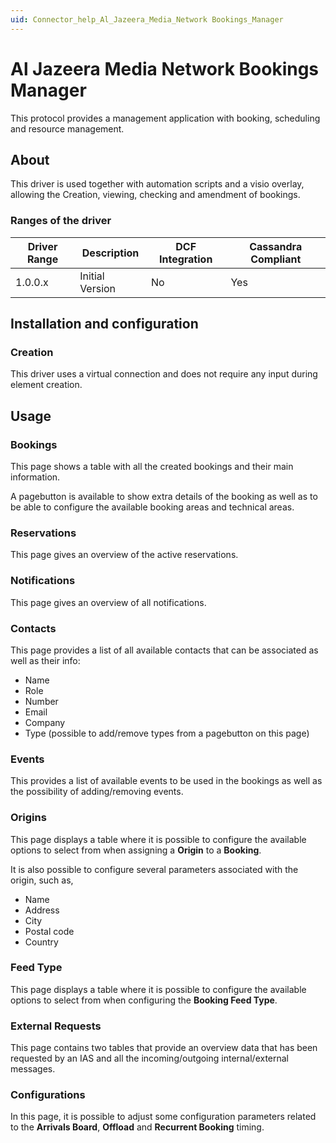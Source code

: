 ```yaml
---
uid: Connector_help_Al_Jazeera_Media_Network Bookings_Manager
---
```


# Al Jazeera Media Network Bookings Manager

This protocol provides a management application with booking, scheduling and resource management.

## About

This driver is used together with automation scripts and a visio overlay, allowing the Creation, viewing, checking and amendment of bookings.

### Ranges of the driver

| **Driver Range** | **Description** | **DCF Integration** | **Cassandra Compliant** |
|------------------|-----------------|---------------------|-------------------------|
| 1.0.0.x          | Initial Version | No                  | Yes                     |

## Installation and configuration

### Creation

This driver uses a virtual connection and does not require any input during element creation.

## Usage

### Bookings

This page shows a table with all the created bookings and their main information.

A pagebutton is available to show extra details of the booking as well as to be able to configure the available booking areas and technical areas.

### Reservations

This page gives an overview of the active reservations.

### Notifications

This page gives an overview of all notifications.

### Contacts

This page provides a list of all available contacts that can be associated as well as their info:

- Name
- Role
- Number
- Email
- Company
- Type (possible to add/remove types from a pagebutton on this page)

### Events

This provides a list of available events to be used in the bookings as well as the possibility of adding/removing events.

### Origins

This page displays a table where it is possible to configure the available options to select from when assigning a **Origin** to a **Booking**.

It is also possible to configure several parameters associated with the origin, such as,

- Name
- Address
- City
- Postal code
- Country

### Feed Type

This page displays a table where it is possible to configure the available options to select from when configuring the **Booking Feed Type**.

### External Requests

This page contains two tables that provide an overview data that has been requested by an IAS and all the incoming/outgoing internal/external messages.

### Configurations

In this page, it is possible to adjust some configuration parameters related to the **Arrivals Board**, **Offload** and **Recurrent Booking** timing.
